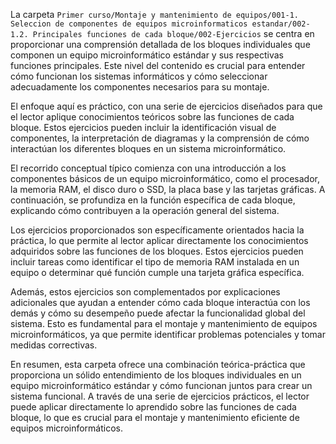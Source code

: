 La carpeta `Primer curso/Montaje y mantenimiento de equipos/001-1. Seleccion de componentes de equipos microinformaticos estandar/002-1.2. Principales funciones de cada bloque/002-Ejercicios` se centra en proporcionar una comprensión detallada de los bloques individuales que componen un equipo microinformático estándar y sus respectivas funciones principales. Este nivel del contenido es crucial para entender cómo funcionan los sistemas informáticos y cómo seleccionar adecuadamente los componentes necesarios para su montaje.

El enfoque aquí es práctico, con una serie de ejercicios diseñados para que el lector aplique conocimientos teóricos sobre las funciones de cada bloque. Estos ejercicios pueden incluir la identificación visual de componentes, la interpretación de diagramas y la comprensión de cómo interactúan los diferentes bloques en un sistema microinformático.

El recorrido conceptual típico comienza con una introducción a los componentes básicos de un equipo microinformático, como el procesador, la memoria RAM, el disco duro o SSD, la placa base y las tarjetas gráficas. A continuación, se profundiza en la función específica de cada bloque, explicando cómo contribuyen a la operación general del sistema.

Los ejercicios proporcionados son específicamente orientados hacia la práctica, lo que permite al lector aplicar directamente los conocimientos adquiridos sobre las funciones de los bloques. Estos ejercicios pueden incluir tareas como identificar el tipo de memoria RAM instalada en un equipo o determinar qué función cumple una tarjeta gráfica específica.

Además, estos ejercicios son complementados por explicaciones adicionales que ayudan a entender cómo cada bloque interactúa con los demás y cómo su desempeño puede afectar la funcionalidad global del sistema. Esto es fundamental para el montaje y mantenimiento de equipos microinformáticos, ya que permite identificar problemas potenciales y tomar medidas correctivas.

En resumen, esta carpeta ofrece una combinación teórica-práctica que proporciona un sólido entendimiento de los bloques individuales en un equipo microinformático estándar y cómo funcionan juntos para crear un sistema funcional. A través de una serie de ejercicios prácticos, el lector puede aplicar directamente lo aprendido sobre las funciones de cada bloque, lo que es crucial para el montaje y mantenimiento eficiente de equipos microinformáticos.
